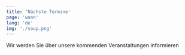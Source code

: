 ```yaml
---
title: 'Nächste Termine'
page: 'wann'
lang: 'de'
img: './soup.png'
---
```


Wir werden Sie über unsere kommenden Veranstaltungen informieren
